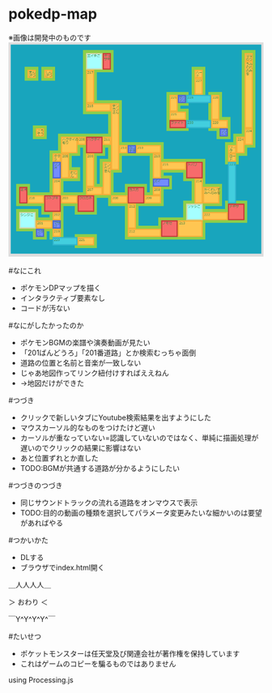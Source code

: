pokedp-map
==========
※画像は開発中のものです
![さんぷる2](https://raw.githubusercontent.com/suneo3476/pokedp-map/master/images/sample-map-2.png)

#なにこれ
- ポケモンDPマップを描く
- インタラクティブ要素なし
- コードが汚ない

#なにがしたかったのか
- ポケモンBGMの楽譜や演奏動画が見たい
- 「201ばんどうろ」「201番道路」とか検索むっちゃ面倒
- 道路の位置と名前と音楽が一致しない
- じゃあ地図作ってリンク紐付けすればええねん
- →地図だけができた

#つづき
- クリックで新しいタブにYoutube検索結果を出すようにした
- マウスカーソル的なものをつけたけど遅い
- カーソルが重なっていない=認識していないのではなく、単純に描画処理が遅いのでクリックの結果に影響はない
- あと位置ずれとか直した
- TODO:BGMが共通する道路が分かるようにしたい

#つづきのつづき
- 同じサウンドトラックの流れる道路をオンマウスで表示
- TODO:目的の動画の種類を選択してパラメータ変更みたいな細かいのは要望があればやる

#つかいかた
- DLする
- ブラウザでindex.html開く

＿人人人人＿

＞ おわり ＜

￣Y^Y^Y^Y^￣

#たいせつ
- ポケットモンスターは任天堂及び関連会社が著作権を保持しています
- これはゲームのコピーを騙るものではありません

using Processing.js
